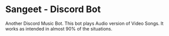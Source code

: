 # Sangeet - Discord Bot
Another Discord Music Bot. This bot plays Audio version of Video Songs. It works as intended in almost 90% of the situations. 

